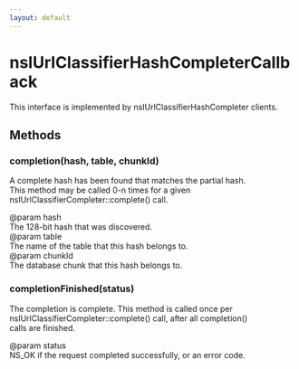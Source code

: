 ```yaml
---
layout: default
---
```


# nsIUrlClassifierHashCompleterCallback #
  
This interface is implemented by nsIUrlClassifierHashCompleter clients.  
  

## Methods ##

### completion(hash, table, chunkId) ###
  
A complete hash has been found that matches the partial hash.  
This method may be called 0-n times for a given  
nsIUrlClassifierCompleter::complete() call.  
  
@param hash  
       The 128-bit hash that was discovered.  
@param table  
       The name of the table that this hash belongs to.  
@param chunkId  
       The database chunk that this hash belongs to.  
  

### completionFinished(status) ###
  
The completion is complete.  This method is called once per  
nsIUrlClassifierCompleter::complete() call, after all completion()  
calls are finished.  
  
@param status  
       NS_OK if the request completed successfully, or an error code.  
  
